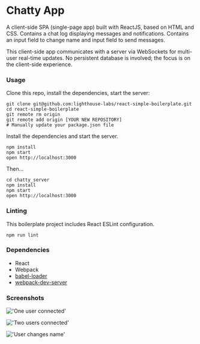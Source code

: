 Chatty App
=====================

A client-side SPA (single-page app) built with ReactJS, based on HTML and CSS. Contains a chat log displaying messages and notifications. Contains an input field to change name and input field to send messages.

This client-side app communicates with a server via WebSockets for multi-user real-time updates. No persistent database is involved; the focus is on the client-side experience.

### Usage

Clone this repo, install the dependencies, start the server:

```
git clone git@github.com:lighthouse-labs/react-simple-boilerplate.git
cd react-simple-boilerplate
git remote rm origin
git remote add origin [YOUR NEW REPOSITORY]
# Manually update your package.json file
```

Install the dependencies and start the server.

```
npm install
npm start
open http://localhost:3000
```
Then...
```
cd chatty_server
npm install
npm start
open http://localhost:3000
```

### Linting

This boilerplate project includes React ESLint configuration.

```
npm run lint
```

### Dependencies

* React
* Webpack
* [babel-loader](https://github.com/babel/babel-loader)
* [webpack-dev-server](https://github.com/webpack/webpack-dev-server)


### Screenshots

!['One user connected'](https://....)

!['Two users connected'](https://...)

!['User changes name'](https://...)


